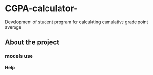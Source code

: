 # CGPA-calculator-
Development of student  program for calculating cumulative grade point average 


## About the project 




### models use



#### Help
